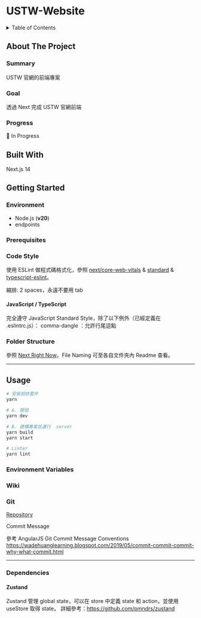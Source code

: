 # USTW-Website

<!-- TABLE OF CONTENTS -->
<details>
  <summary>Table of Contents</summary>
  <ol>
    <li>
      <a href="#about-the-project">About The Project</a>
      <ul>
        <li><a href="#summary">Summary</a></li>
        <li><a href="#goal">Goal</a></li>
        <li><a href="#progress">Progress</a></li>
      </ul>
    </li>
    <li><a href="#built-with">Built With</a></li>
    <li>
      <a href="#getting-started">Getting Started</a>
      <ul>
        <li><a href="#environment">Environment</a></li>
        <li><a href="#prerequisites">Prerequisites</a></li>
        <li><a href="#installation">Installation</a></li>
      </ul>
    </li>
    <li><a href="#usage">Usage</a>
      <ul>
        <li><a href="#environment-variables">Environment Variables</a></li>
      </ul>
    </li>
  </ol>
</details>

<!-- ABOUT THE PROJECT -->
## About The Project

### Summary
USTW 官網的前端專案

### Goal
透過 Next 完成 USTW 官網前端

### Progress
🚧 In Progress

## Built With
Next.js 14

<!-- GETTING STARTED -->
## Getting Started

### Environment
* Node.js (**v20**)
* endpoints

### Prerequisites

### Code Style
使用 ESLint 做程式碼格式化，參照 [next/core-web-vitals](https://nextjs.org/docs/pages/building-your-application/configuring/eslint#core-web-vitals) & [standard](https://github.com/standard/eslint-config-standard) & [typescript-eslint](https://github.com/typescript-eslint/typescript-eslint/tree/main/packages/eslint-plugin)。

縮排: 2 spaces，永遠不要用 tab

#### JavaScript / TypeScript

完全遵守 JavaScript Standard Style，除了以下例外（已經定義在 .eslintrc.js）：
comma-dangle ：允許行尾逗點

### Folder Structure
參照 [Next Right Now](https://unlyed.github.io/next-right-now/reference/folder-structure)。File Naming 可至各自文件夾內 Readme 查看。

---
## Usage

```bash
# 安裝相依套件
yarn

# A. 開發
yarn dev

# B. 建構專案並運行  server
yarn build
yarn start

# Linter
yarn lint
```

### Environment Variables

### Wiki

### Git
[Repository](https://github.com/US-Taiwan-Watch/website.git)

Commit Message

參考 AngularJS Git Commit Message Conventions
https://wadehuanglearning.blogspot.com/2019/05/commit-commit-commit-why-what-commit.html 

---
### Dependencies

#### Zustand
Zustand 管理 global state，可以在 store 中定義 state 和 action，並使用 useStore 取得 state。
詳細參考：https://github.com/pmndrs/zustand